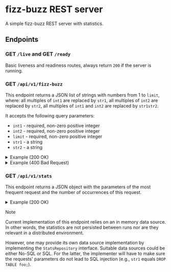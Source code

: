 # fizz-buzz REST server

A simple fizz-buzz REST server with statistics.

## Endpoints

### GET `/live` and GET `/ready`

Basic liveness and readiness routes, always return `200` if the server is
running.

### GET `/api/v1/fizz-buzz`

This endpoint returns a JSON list of strings with numbers from 1 to `limit`,
where: all multiples of `int1` are replaced by `str1`, all multiples of `int2`
are replaced by `str2`, all multiples of `int1` and `int2` are replaced by
`str1str2`.

It accepts the following query parameters:

- `int1` - required, non-zero positive integer
- `int2` - required, non-zero positive integer
- `limit` - required, non-zero positive integer
- `str1` - a string
- `str2` - a string

<details>
    <summary>Example (200 OK)</summary>

`/api/v1/fizz-buzz?int1=2&int2=3&limit=10&str1=foo&str2=bar`

```json
["1", "foo", "bar", "foo", "5", "foobar", "7", "foo", "bar", "foo"]
```

</details>

<details>
    <summary>Example (400 Bad Request)</summary>

`/api/v1/fizz-buzz?int1=2&int2=0&limit=10&str1=foo&str2=bar`

```
Value 0 (int2) is not a positive integer
```

</details>

### GET `/api/v1/stats`

This endpoint returns a JSON object with the parameters of the most frequent
request and the number of occurrences of this request.

<details>
    <summary>Example (200 OK)</summary>

`/api/v1/stats`

```json
{ "count": 10, "int1": 2, "int2": 3, "limit": 10, "str1": "foo", "str2": "bar" }
```

</details>

> [!NOTE]
>
> Current implementation of this endpoint relies on an in memory data source. In
> other words, the statistics are not persisted between runs nor are they
> relevant in a distributed environment.
>
> However, one may provide its own data source implementation by implementing
> the `StatsRepository` interface. Suitable data sources could be either No-SQL
> or SQL. For the latter, the implementer will have to make sure the requests'
> parameters do not lead to SQL injection (e.g., `str1` equals
> `DROP TABLE foo;`).
